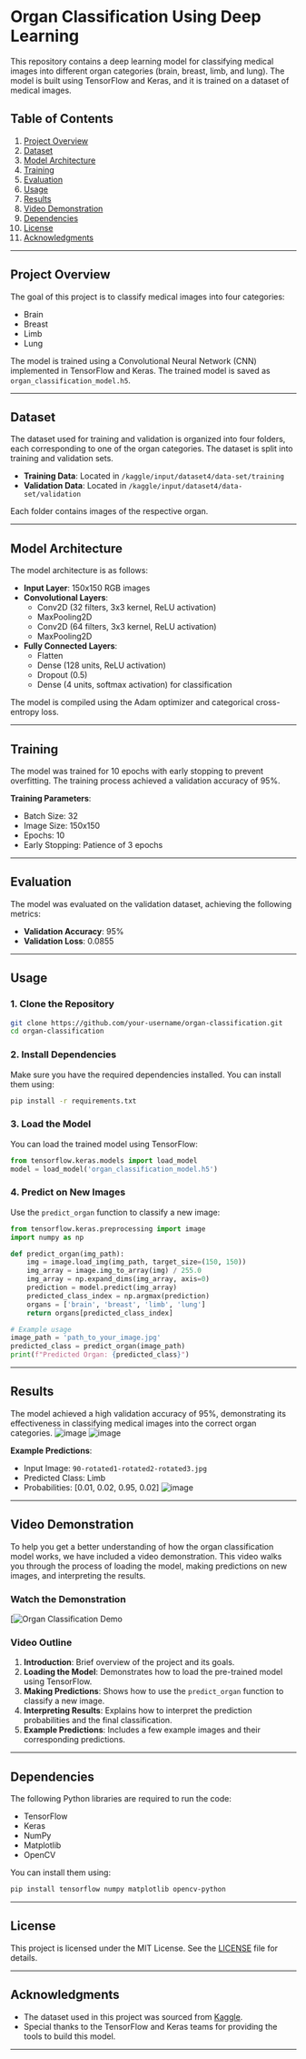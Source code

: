 # Organ Classification Using Deep Learning

This repository contains a deep learning model for classifying medical images into different organ categories (brain, breast, limb, and lung). The model is built using TensorFlow and Keras, and it is trained on a dataset of medical images.

## Table of Contents
1. [Project Overview](#project-overview)
2. [Dataset](#dataset)
3. [Model Architecture](#model-architecture)
4. [Training](#training)
5. [Evaluation](#evaluation)
6. [Usage](#usage)
7. [Results](#results)
8. [Video Demonstration](#video-demonstration)
9. [Dependencies](#dependencies)
10. [License](#license)
11. [Acknowledgments](#acknowledgments)

---

## Project Overview

The goal of this project is to classify medical images into four categories:
- Brain
- Breast
- Limb
- Lung

The model is trained using a Convolutional Neural Network (CNN) implemented in TensorFlow and Keras. The trained model is saved as `organ_classification_model.h5`.

---

## Dataset

The dataset used for training and validation is organized into four folders, each corresponding to one of the organ categories. The dataset is split into training and validation sets.

- **Training Data**: Located in `/kaggle/input/dataset4/data-set/training`
- **Validation Data**: Located in `/kaggle/input/dataset4/data-set/validation`

Each folder contains images of the respective organ.

---

## Model Architecture

The model architecture is as follows:

- **Input Layer**: 150x150 RGB images
- **Convolutional Layers**:
  - Conv2D (32 filters, 3x3 kernel, ReLU activation)
  - MaxPooling2D
  - Conv2D (64 filters, 3x3 kernel, ReLU activation)
  - MaxPooling2D
- **Fully Connected Layers**:
  - Flatten
  - Dense (128 units, ReLU activation)
  - Dropout (0.5)
  - Dense (4 units, softmax activation) for classification

The model is compiled using the Adam optimizer and categorical cross-entropy loss.

---

## Training

The model was trained for 10 epochs with early stopping to prevent overfitting. The training process achieved a validation accuracy of 95%.

**Training Parameters**:
- Batch Size: 32
- Image Size: 150x150
- Epochs: 10
- Early Stopping: Patience of 3 epochs

---

## Evaluation

The model was evaluated on the validation dataset, achieving the following metrics:
- **Validation Accuracy**: 95%
- **Validation Loss**: 0.0855
  

---

## Usage

### 1. Clone the Repository
```bash
git clone https://github.com/your-username/organ-classification.git
cd organ-classification
```

### 2. Install Dependencies
Make sure you have the required dependencies installed. You can install them using:
```bash
pip install -r requirements.txt
```

### 3. Load the Model
You can load the trained model using TensorFlow:
```python
from tensorflow.keras.models import load_model
model = load_model('organ_classification_model.h5')
```

### 4. Predict on New Images
Use the `predict_organ` function to classify a new image:
```python
from tensorflow.keras.preprocessing import image
import numpy as np

def predict_organ(img_path):
    img = image.load_img(img_path, target_size=(150, 150))
    img_array = image.img_to_array(img) / 255.0
    img_array = np.expand_dims(img_array, axis=0)
    prediction = model.predict(img_array)
    predicted_class_index = np.argmax(prediction)
    organs = ['brain', 'breast', 'limb', 'lung']
    return organs[predicted_class_index]

# Example usage
image_path = 'path_to_your_image.jpg'
predicted_class = predict_organ(image_path)
print(f"Predicted Organ: {predicted_class}")
```

---

## Results

The model achieved a high validation accuracy of 95%, demonstrating its effectiveness in classifying medical images into the correct organ categories.
![image](https://github.com/user-attachments/assets/4e3fcb98-2539-4e75-abcb-b132be81adaa)
![image](https://github.com/user-attachments/assets/9512d46b-451e-4ff7-aa5e-0913d3d289e6)

**Example Predictions**:
- Input Image: `90-rotated1-rotated2-rotated3.jpg`
- Predicted Class: Limb
- Probabilities: [0.01, 0.02, 0.95, 0.02]
![image](https://github.com/user-attachments/assets/e63ec0a7-ff7f-44b7-acc6-f9531f29839b)
---

## Video Demonstration

To help you get a better understanding of how the organ classification model works, we have included a video demonstration. This video walks you through the process of loading the model, making predictions on new images, and interpreting the results.

### Watch the Demonstration

[![Organ Classification Demo](https://github.com/user-attachments/assets/e3eda386-1bf6-4aa4-953e-e9bf51ddf882)

### Video Outline
1. **Introduction**: Brief overview of the project and its goals.
2. **Loading the Model**: Demonstrates how to load the pre-trained model using TensorFlow.
3. **Making Predictions**: Shows how to use the `predict_organ` function to classify a new image.
4. **Interpreting Results**: Explains how to interpret the prediction probabilities and the final classification.
5. **Example Predictions**: Includes a few example images and their corresponding predictions.

---

## Dependencies

The following Python libraries are required to run the code:
- TensorFlow
- Keras
- NumPy
- Matplotlib
- OpenCV

You can install them using:
```bash
pip install tensorflow numpy matplotlib opencv-python
```

---

## License

This project is licensed under the MIT License. See the [LICENSE](LICENSE) file for details.

---

## Acknowledgments
- The dataset used in this project was sourced from [Kaggle](https://www.kaggle.com/).
- Special thanks to the TensorFlow and Keras teams for providing the tools to build this model.

---
